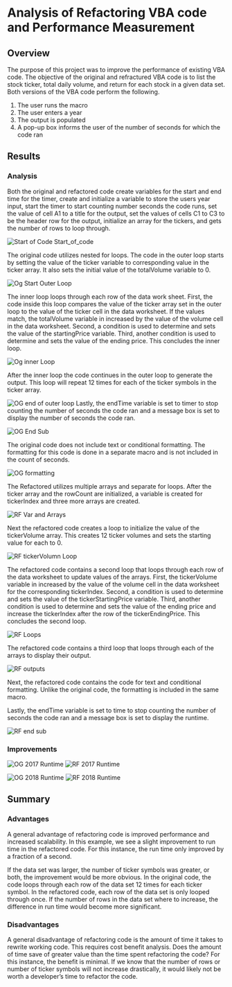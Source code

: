 # Analysis of Refactoring VBA code and Performance Measurement

## Overview
The purpose of this project was to improve the performance of existing VBA code. The objective of the original and refractured VBA code is to list the stock ticker, total daily volume, and return for each stock in a given data set. Both versions of the VBA code perform the following. 
1.	The user runs the macro 
2.	The user enters a year 
3.	The output is populated 
4.	A pop-up box informs the user of the number of seconds for which the code ran

## Results 

### Analysis

Both the original and refactored code create variables for the start and end time for the timer, create and initialize a variable to store the users year input, start the timer to start counting number seconds the code runs, set the value of cell A1 to a title for the output, set the values of cells C1 to C3 to be the header row for the output, initialize an array for the tickers, and gets the number of rows to loop through. 

![Start of Code]() 
Start_of_code

The original code utilizes nested for loops. The code in the outer loop starts by setting the value of the ticker variable to corresponding value in the ticker array. It also sets the initial value of the totalVolume variable to 0. 

![Og Start Outer Loop]()

The inner loop loops through each row of the data work sheet. First, the code inside this loop compares the value of the ticker array set in the outer loop to the value of the ticker cell in the data worksheet. If the values match, the totalVolume variable in increased by the value of the volume cell in the data worksheet. Second, a condition is used to determine and sets the value of the startingPrice variable. Third, another condition is used to determine and sets the value of the ending price. This concludes the inner loop. 

![Og inner Loop]()

After the inner loop the code continues in the outer loop to generate the output. This loop will repeat 12 times for each of the ticker symbols in the ticker array. 

![OG end of outer loop]()
Lastly, the endTime variable is set to timer to stop counting the number of seconds the code ran and a message box is set to display the number of seconds the code ran.   

![OG End Sub]()

The original code does not include text or conditional formatting. The formatting for this code is done in a separate macro and is not included in the count of seconds. 

![OG formatting]() 

The Refactored utilizes multiple arrays and separate for loops. After the ticker array and the rowCount are initialized, a variable is created for tickerIndex and three more arrays are created. 

![RF Var and Arrays]()

Next the refactored code creates a loop to initialize the value of the tickerVolume array. This creates 12 ticker volumes and sets the starting value for each to 0. 

![RF tickerVolumn Loop]()

The refactored code contains a second loop that loops through each row of the data worksheet to update values of the arrays. First, the tickerVolume variable in increased by the value of the volume cell in the data worksheet for the corresponding tickerIndex.  Second, a condition is used to determine and sets the value of the tickerStartingPrice variable. Third, another condition is used to determine and sets the value of the ending price and increase the tickerIndex after the row of the tickerEndingPrice. This concludes the second loop. 

![RF Loops]()

The refactored code contains a third loop that loops through each of the arrays to display their output. 

![RF outputs]()

Next, the refactored code contains the code for text and conditional formatting. Unlike the original code, the formatting is included in the same macro. 

Lastly,  the endTime variable is set to time to stop counting the number of seconds the code ran and a message box is set to display the runtime.
 
![RF end sub]()

### Improvements 
![OG 2017 Runtime]()
![RF 2017 Runtime]()

![OG 2018 Runtime]()
![RF 2018 Runtime]()

## Summary

### Advantages 
A general advantage of refactoring code is improved performance and increased scalability. In this example, we see a slight improvement to run time in the refactored code. For this instance, the run time only improved by a fraction of a second. 

If the data set was larger, the number of ticker symbols was greater, or both, the improvement would be more obvious. In the original code, the code loops through each row of the data set 12 times for each ticker symbol. In the refactored code, each row of the data set is only looped through once. If the number of rows in the data set where to increase, the difference in run time would become more significant. 

### Disadvantages  
A general disadvantage of refactoring code is the amount of time it takes to rewrite working code. This requires cost benefit analysis. Does the amount of time save of greater value than the time spent refactoring the code? For this instance, the benefit is minimal. If we know that the number of rows or number of ticker symbols will not increase drastically, it would likely not be worth a developer’s time to refactor the code.  
